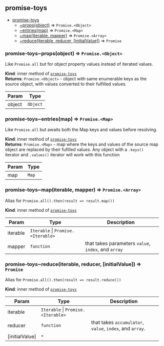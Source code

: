 <a name="module_promise-toys"></a>

## promise-toys

* [promise-toys](#module_promise-toys)
    * [~props(object)](#module_promise-toys..props) ⇒ <code>Promise.&lt;Object&gt;</code>
    * [~entries(map)](#module_promise-toys..entries) ⇒ <code>Promise.&lt;Map&gt;</code>
    * [~map(iterable, mapper)](#module_promise-toys..map) ⇒ <code>Promise.&lt;Array&gt;</code>
    * [~reduce(iterable, reducer, [initialValue])](#module_promise-toys..reduce) ⇒ <code>Promise</code>

<a name="module_promise-toys..props"></a>

### promise-toys~props(object) ⇒ <code>Promise.&lt;Object&gt;</code>
Like `Promise.all` but for object property values instead of iterated values.

**Kind**: inner method of <code>[promise-toys](#module_promise-toys)</code>  
**Returns**: <code>Promise.&lt;Object&gt;</code> - object with same enumerable keys as the sourceobject, with values converted to their fulfilled values.  

| Param | Type |
| --- | --- |
| object | <code>Object</code> | 

<a name="module_promise-toys..entries"></a>

### promise-toys~entries(map) ⇒ <code>Promise.&lt;Map&gt;</code>
Like `Promise.all` but awaits both the Map keys and values beforeresolving.

**Kind**: inner method of <code>[promise-toys](#module_promise-toys)</code>  
**Returns**: <code>Promise.&lt;Map&gt;</code> - map where the keys and values of the source mapobject are replaced by their fufilled values.Any object with a `.keys()` iterator and `.values()` iterator will workwith this function  

| Param | Type |
| --- | --- |
| map | <code>Map</code> | 

<a name="module_promise-toys..map"></a>

### promise-toys~map(iterable, mapper) ⇒ <code>Promise.&lt;Array&gt;</code>
Alias for `Promise.all().then(result => result.map())`

**Kind**: inner method of <code>[promise-toys](#module_promise-toys)</code>  

| Param | Type | Description |
| --- | --- | --- |
| iterable | <code>Iterable</code> &#124; <code>Promise.&lt;Iterable&gt;</code> |  |
| mapper | <code>function</code> | that takes parameters `value`, `index`, and `array` |

<a name="module_promise-toys..reduce"></a>

### promise-toys~reduce(iterable, reducer, [initialValue]) ⇒ <code>Promise</code>
Alias for `Promise.all().then(result => result.reduce())`

**Kind**: inner method of <code>[promise-toys](#module_promise-toys)</code>  

| Param | Type | Description |
| --- | --- | --- |
| iterable | <code>Iterable</code> &#124; <code>Promise.&lt;Iterable&gt;</code> |  |
| reducer | <code>function</code> | that takes `accumulator`, `value`, `index`, and `array`. |
| [initialValue] | <code>\*</code> |  |

